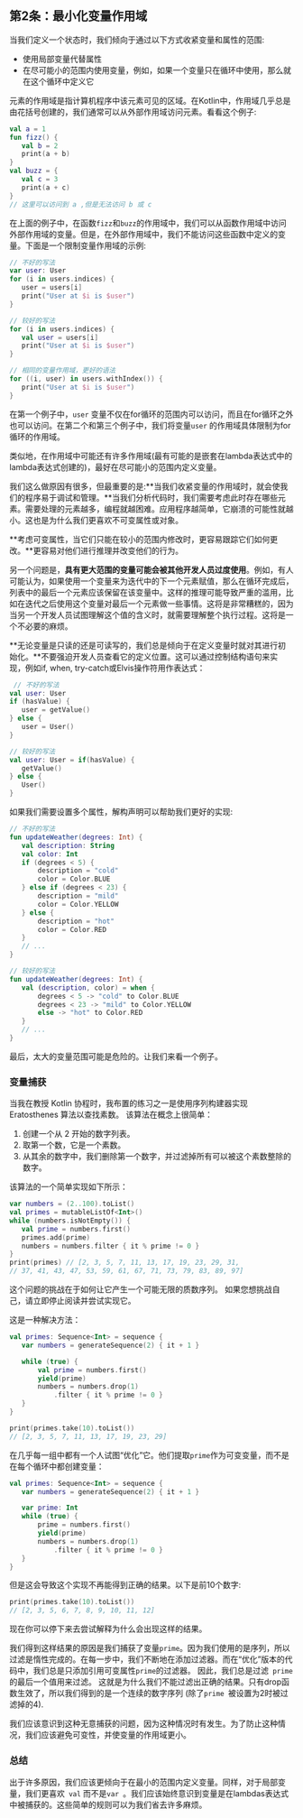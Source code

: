 ## 第2条：最小化变量作用域

当我们定义一个状态时，我们倾向于通过以下方式收紧变量和属性的范围:

- 使用局部变量代替属性
- 在尽可能小的范围内使用变量，例如，如果一个变量只在循环中使用，那么就在这个循环中定义它

元素的作用域是指计算机程序中该元素可见的区域。在Kotlin中，作用域几乎总是由花括号创建的，我们通常可以从外部作用域访问元素。看看这个例子:

``` kotlin
val a = 1
fun fizz() {
   val b = 2
   print(a + b)
}
val buzz = {
   val c = 3
   print(a + c)
}
// 这里可以访问到 a ,但是无法访问 b 或 c
```

在上面的例子中，在函数` fizz `和` buzz `的作用域中，我们可以从函数作用域中访问外部作用域的变量。但是，在外部作用域中，我们不能访问这些函数中定义的变量。下面是一个限制变量作用域的示例:

``` kotlin
// 不好的写法
var user: User
for (i in users.indices) {
   user = users[i]
   print("User at $i is $user")
}

// 较好的写法
for (i in users.indices) {
   val user = users[i]
   print("User at $i is $user")
}

// 相同的变量作用域，更好的语法
for ((i, user) in users.withIndex()) {
   print("User at $i is $user")
}
```

在第一个例子中，` user ` 变量不仅在for循环的范围内可以访问，而且在for循环之外也可以访问。在第二个和第三个例子中，我们将变量` user ` 的作用域具体限制为for循环的作用域。

类似地，在作用域中可能还有许多作用域(最有可能的是嵌套在lambda表达式中的lambda表达式创建的)，最好在尽可能小的范围内定义变量。

我们这么做原因有很多，但最重要的是:**当我们收紧变量的作用域时，就会使我们的程序易于调试和管理。**当我们分析代码时，我们需要考虑此时存在哪些元素。需要处理的元素越多，编程就越困难。应用程序越简单，它崩溃的可能性就越小。这也是为什么我们更喜欢不可变属性或对象。

**考虑可变属性，当它们只能在较小的范围内修改时，更容易跟踪它们如何更改。**更容易对他们进行推理并改变他们的行为。

另一个问题是，**具有更大范围的变量可能会被其他开发人员过度使用**。例如，有人可能认为，如果使用一个变量来为迭代中的下一个元素赋值，那么在循环完成后，列表中的最后一个元素应该保留在该变量中。这样的推理可能导致严重的滥用，比如在迭代之后使用这个变量对最后一个元素做一些事情。这将是非常糟糕的，因为当另一个开发人员试图理解这个值的含义时，就需要理解整个执行过程。这将是一个不必要的麻烦。

**无论变量是只读的还是可读写的，我们总是倾向于在定义变量时就对其进行初始化。**不要强迫开发人员查看它的定义位置。这可以通过控制结构语句来实现，例如if, when, try-catch或Elvis操作符用作表达式：

``` kotlin
 // 不好的写法
val user: User
if (hasValue) {
   user = getValue()
} else {
   user = User()
}

// 较好的写法
val user: User = if(hasValue) {
   getValue()
} else {
   User()
}
```

如果我们需要设置多个属性，解构声明可以帮助我们更好的实现:

``` kotlin
// 不好的写法
fun updateWeather(degrees: Int) {
   val description: String
   val color: Int
   if (degrees < 5) {
       description = "cold"
       color = Color.BLUE
   } else if (degrees < 23) {
       description = "mild"
       color = Color.YELLOW
   } else {
       description = "hot"
       color = Color.RED
   }
   // ...
}

// 较好的写法
fun updateWeather(degrees: Int) {
   val (description, color) = when {
       degrees < 5 -> "cold" to Color.BLUE
       degrees < 23 -> "mild" to Color.YELLOW
       else -> "hot" to Color.RED
   }
   // ...
}
```

最后，太大的变量范围可能是危险的。让我们来看一个例子。

### 变量捕获

当我在教授 Kotlin 协程时，我布置的练习之一是使用序列构建器实现 Eratosthenes 算法以查找素数。 该算法在概念上很简单：

1. 创建一个从 2 开始的数字列表。
2. 取第一个数，它是一个素数。
3. 从其余的数字中，我们删除第一个数字，并过滤掉所有可以被这个素数整除的数字。

该算法的一个简单实现如下所示：

``` kotlin
var numbers = (2..100).toList()
val primes = mutableListOf<Int>()
while (numbers.isNotEmpty()) {
   val prime = numbers.first()
   primes.add(prime)
   numbers = numbers.filter { it % prime != 0 }
}
print(primes) // [2, 3, 5, 7, 11, 13, 17, 19, 23, 29, 31,
// 37, 41, 43, 47, 53, 59, 61, 67, 71, 73, 79, 83, 89, 97]
```

这个问题的挑战在于如何让它产生一个可能无限的质数序列。 如果您想挑战自己，请立即停止阅读并尝试实现它。

这是一种解决方法：

``` kotlin
val primes: Sequence<Int> = sequence {
   var numbers = generateSequence(2) { it + 1 }

   while (true) {
       val prime = numbers.first()
       yield(prime)
       numbers = numbers.drop(1)
           .filter { it % prime != 0 }
   }
}

print(primes.take(10).toList())
// [2, 3, 5, 7, 11, 13, 17, 19, 23, 29]
```

在几乎每一组中都有一个人试图“优化”它。他们提取```prime```作为可变变量，而不是在每个循环中都创建变量：

``` kotlin
val primes: Sequence<Int> = sequence {
   var numbers = generateSequence(2) { it + 1 }

   var prime: Int
   while (true) {
       prime = numbers.first()
       yield(prime)
       numbers = numbers.drop(1)
           .filter { it % prime != 0 }
   }
}
```

但是这会导致这个实现不再能得到正确的结果。以下是前10个数字:

``` kotlin
print(primes.take(10).toList())
// [2, 3, 5, 6, 7, 8, 9, 10, 11, 12]
```

现在你可以停下来去尝试解释为什么会出现这样的结果。

我们得到这样结果的原因是我们捕获了变量`prime`。因为我们使用的是序列，所以过滤是惰性完成的。在每一步中，我们不断地在添加过滤器。而在“优化”版本的代码中，我们总是只添加引用可变属性`prime`的过滤器。 因此，我们总是过滤` prime`的最后一个值用来过滤。 这就是为什么我们不能过滤出正确的结果。只有drop函数生效了，所以我们得到的是一个连续的数字序列 (除了`prime `被设置为2时被过滤掉的4).

我们应该意识到这种无意捕获的问题，因为这种情况时有发生。为了防止这种情况，我们应该避免可变性，并使变量的作用域更小。

### 总结

出于许多原因，我们应该更倾向于在最小的范围内定义变量。同样，对于局部变量，我们更喜欢` val` 而不是`var `。我们应该始终意识到变量是在lambdas表达式中被捕获的。这些简单的规则可以为我们省去许多麻烦。
